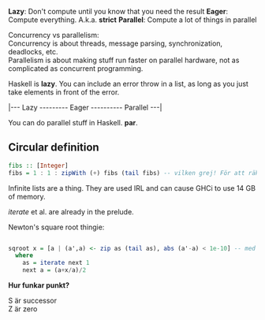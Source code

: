 **Lazy**: Don't compute until you know that you need the result
**Eager**: Compute everything. A.k.a. **strict**
**Parallel**: Compute a lot of things in parallel

Concurrency vs parallelism:  
Concurrency is about threads, message parsing, synchronization, deadlocks, etc.   
Parallelism is about making stuff run faster on parallel hardware, not as complicated as concurrent programming.

Haskell is **lazy**. You can include an error throw in a list, as long as you just take elements in front of the error.

|--- Lazy --------- Eager ---------- Parallel ---|

You can do parallel stuff in Haskell. **par**.

## Circular definition
```haskell
fibs :: [Integer]
fibs = 1 : 1 : zipWith (+) fibs (tail fibs) -- vilken grej! För att räkna ut fibonaccinummer då. Eller en oändlig lista av dem.
```

Infinite lists are a thing. They are used IRL and can cause GHCi to use 14 GB of memory.

*iterate* et al. are already in the prelude.

Newton's square root thingie:
```haskell

sqroot x = [a | (a',a) <- zip as (tail as), abs (a'-a) < 1e-10] -- med felmarginal på 1e-10 eller nåt sånt tror jag
  where
    as = iterate next 1
    next a = (a+x/a)/2

```

**Hur funkar punkt?**

S är successor  
Z är zero  
